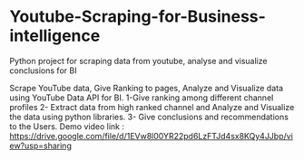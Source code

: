 # Youtube-Scraping-for-Business-intelligence
Python project for scraping data from youtube, analyse and visualize conclusions for BI

Scrape YouTube data,  Give Ranking to pages, Analyze and Visualize data using YouTube Data API for BI.
1-Give ranking among different channel profiles
2- Extract data from high ranked  channel and Analyze and Visualize the data using python libraries.
3- Give conclusions and recommendations to the Users.
Demo video link : https://drive.google.com/file/d/1EVw8l00YR22pd6LzFTJd4sx8KQy4JJbp/view?usp=sharing
